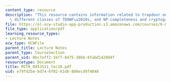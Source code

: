 ```yaml
---
content_type: resource
description: "This resource contains information related to trapdoor one-way functions,\
  \ different classes of TDOWF\u2019s, and NP-completeness and cryptography."
file: https://ol-ocw-studio-app-production.s3.amazonaws.com/courses/6-045j-automata-computability-and-complexity-spring-2011/e79fd2bebd746f0261d6886ecd9f4848_MIT6_045JS11_lec18.pdf
file_type: application/pdf
learning_resource_types:
- Lecture Notes
ocw_type: OCWFile
parent_title: Lecture Notes
parent_type: CourseSection
parent_uid: 0bc7aff2-1bf7-8475-38bb-8fabd142084f
resourcetype: Document
title: MIT6_045JS11_lec18.pdf
uid: e79fd2be-bd74-6f02-61d6-886ecd9f4848
---
```

